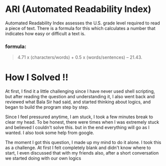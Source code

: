 # ARI (Automated Readability Index)
Automated Readability Index assesses the U.S. grade level required to read a piece of text. There is a formula for this which calculates a number that indicates how easy or difficult a text is.
 ### formula: 
 > 4.71 x (characters/words) + 0.5 x (words/sentences) – 21.43.

 # How I Solved !!
At first, I find it a little challenging since I have never used shell scripting, but after reading the question and understanding it, I also went back and reviewed what Bala Sir had said, and started thinking about logics, and began to build the program step by step.

Since I feel pressured anytime, I am stuck, I took a few minutes break to clear my head. To be honest, there were times when I was extremely stuck and believed I couldn't solve this. but in the end everything will go as I wanted. I also took some help from google.

The moment I got this question, I made up my mind to do it alone. I took this as a challenge. At first I felt completely blank and didn't know where to start, I even discussed that with my friends also, after a short conversation we started doing with our own logics
